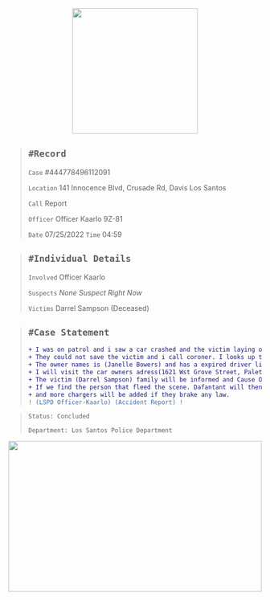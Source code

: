 <div align="center">
<img width="250" height="auto" src="https://forum.nes-newlife.de/wcf/image-proxy/?key=f0c867469b101ad75cd2f12f2b055a36eb57b55bdaaa536c7a77576c58b9ae87-aHR0cHM6Ly9pLmliYi5jby9zYndMVFZYL1l1WHRjVDIucG5n" />
</div>


> `#Record`
> ---
> `Case` #444778496112091
>
> `Location` 141 Innocence Blvd, Crusade Rd, Davis Los Santos
>
> `Call` Report
>
> `Officer` Officer Kaarlo 9Z-81
>
> `Date` 07/25/2022 `Time` 04:59

> `#Individual Details`
> ---
> `Involved` Officer Kaarlo
>
> `Suspects` *None Suspect Right Now*
>
> `Victims` Darrel Sampson (Deceased)

> `#Case Statement`
> ---
> ```diff
> + I was on patrol and i saw a car crashed and the victim laying on the road. I call EMS to the scene. 
> + They could not save the victim and i call coroner. I looks up the car (plate:29GEF477) the victim is not the car owner. 
> + The owner names is (Janelle Bowers) and has a expired driver license since(12/11/2021). 
> + I will visit the car owners adress(1621 Wst Grove Street, Paleto Bay). 
> + The victim (Darrel Sampson) family will be informed and Cause Of Death (Crash with Vehicles(Head Injury From Collisions). 
> + If we find the person that fleed the scene. Dafantant will then be charge with(Manslaughter, Hit&Run) 
> + and more chargers will be added if they brake any law.
> ! (LSPD Officer-Kaarlo) (Accident Report) !
> ```

> `Status: Concluded`
>
> `Department: Los Santos Police Department`



<img width="100%" height="300" src="https://user-images.githubusercontent.com/109157146/180847654-11f2adba-09e9-40fb-b21a-b54140c7162b.png" />
